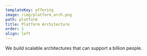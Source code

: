 ```yaml
---
templateKey: offering
image: /img/platform_arch.png
path: platform
title: Platform Architecture
order: 1
align: left
---
```


We build scalable architectures that can support a billion people.
